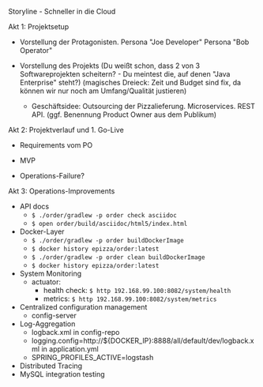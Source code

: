 Storyline - Schneller in die Cloud

Akt 1: Projektsetup

- Vorstellung der Protagonisten.
  Persona "Joe Developer"
  Persona "Bob Operator"
- Vorstellung des Projekts
  (Du weißt schon, dass 2 von 3 Softwareprojekten scheitern? - Du meintest die, auf denen "Java Enterprise" steht?)
  (magisches Dreieck: Zeit und Budget sind fix, da können wir nur noch am Umfang/Qualität justieren)

  - Geschäftsidee: Outsourcing der Pizzalieferung. Microservices. REST API.
  (ggf. Benennung Product Owner aus dem Publikum)


Akt 2: Projektverlauf und 1. Go-Live

- Requirements vom PO

- MVP
- Operations-Failure?

Akt 3: Operations-Improvements

- API docs
  - `$ ./order/gradlew -p order check asciidoc`
  - `$ open order/build/asciidoc/html5/index.html`
- Docker-Layer
  - `$ ./order/gradlew -p order buildDockerImage`
  - `$ docker history epizza/order:latest`
  - `$ ./order/gradlew -p order clean buildDockerImage`
  - `$ docker history epizza/order:latest`
- System Monitoring
  - actuator:
    - health check: `$ http 192.168.99.100:8082/system/health`
    - metrics: `$ http 192.168.99.100:8082/system/metrics`
- Centralized configuration management
  - config-server
- Log-Aggregation
  - logback.xml in config-repo
  - logging.config=http://${DOCKER_IP}:8888/all/default/dev/logback.xml in application.yml
  - SPRING_PROFILES_ACTIVE=logstash
- Distributed Tracing
- MySQL integration testing
